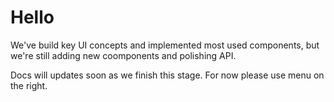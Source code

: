 # Hello

We've build key UI concepts and implemented most used components, but we're still adding new coomponents and polishing API.

Docs will updates soon as we finish this stage.
For now please use menu on the right.
